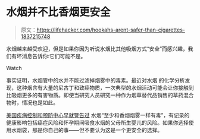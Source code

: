 # 水烟并不比香烟更安全

> 原文：<https://lifehacker.com/hookahs-arent-safer-than-cigarettes-1837215748>

水烟越来越受欢迎，但是如果你因为听说水烟比其他吸烟方式“安全”而感兴趣，我们有坏消息告诉你:它们可能不是。

Watch

事实证明，水烟管中的水并不能过滤掉烟雾中的毒素。最近对水烟 的化学分析发现，这种烟含有大量的尼古丁和致癌物质，一次典型的水烟活动可能会让你接触到比吸烟更多的有害物质。即使当研究人员研究一种作为烟草替代品销售的草药混合物时，情况也是如此。

[美国疾病控制和预防中心早就警告过](https://www.cdc.gov/tobacco/data_statistics/fact_sheets/tobacco_industry/hookahs/index.htm) 水烟“至少和香烟烟雾一样有毒”，有记录的健康影响包括癌症风险和怀孕期间吸食水烟的父母所生婴儿的风险。如果你选择使用水烟袋，那是你自己的事——但不要认为这是一个更安全的选择。